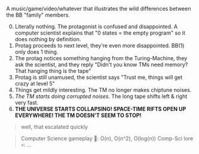 A music/game/video/whatever that illustrates the wild differences between the BB "family" members.

0. Literally nothing. The protagonist is confused and disappointed. A computer scientist explains that "0 states = the empty program" so it does nothing by definition.
1. Protag proceeds to next level, they're even more disappointed. BB(1) only does 1 thing.
2. The protag notices something hanging from the Turing-Machine, they ask the scientist, and they reply "Didn't you know TMs need memory? That hanging thing is the tape"
3. Protag is still unamused, the scientist says "Trust me, things will get crazy at level 5"
4. Things get mildly interesting. The TM no longer makes chiptune noises.
5. *The TM starts doing corrupted noises*. The long tape shifts left & right very fast.
6. **THE UNIVERSE STARTS COLLAPSING! SPACE-TIME RIFTS OPEN UP EVERYWHERE! THE TM DOESN'T SEEM TO STOP!**

> well, that escalated quickly

> Computer Science gameplay 🥱: O(n), O(n^2), O(log(n))
> Comp-Sci lore 💀: ...
